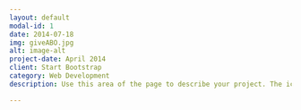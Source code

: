 ```yaml
---
layout: default
modal-id: 1
date: 2014-07-18
img: giveABO.jpg
alt: image-alt
project-date: April 2014
client: Start Bootstrap
category: Web Development
description: Use this area of the page to describe your project. The icon above is part of a free icon set by <a href="https://sellfy.com/p/8Q9P/jV3VZ/">Flat Icons</a>. On their website, you can download their free set with 16 icons, or you can purchase the entire set with 146 icons for only $12!<hr /><p><img src="https://cdn.shopify.com/s/files/1/0208/0114/t/2/assets/mainslider_img_1_lrg.jpg" class="img-responsive"></p>

---
```

